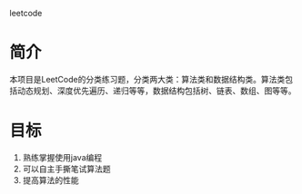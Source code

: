 leetcode
# 简介
本项目是LeetCode的分类练习题，分类两大类：算法类和数据结构类。算法类包括动态规划、深度优先遍历、递归等等，数据结构包括树、链表、数组、图等等。
# 目标
1. 熟练掌握使用java编程
2. 可以自主手撕笔试算法题
3. 提高算法的性能